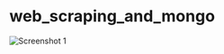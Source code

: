 # web_scraping_and_mongo
![Screenshot 1](https://github.com/Alonzo23/web_scraping_and_mongo/Images/screenshot1.png?raw=true)
